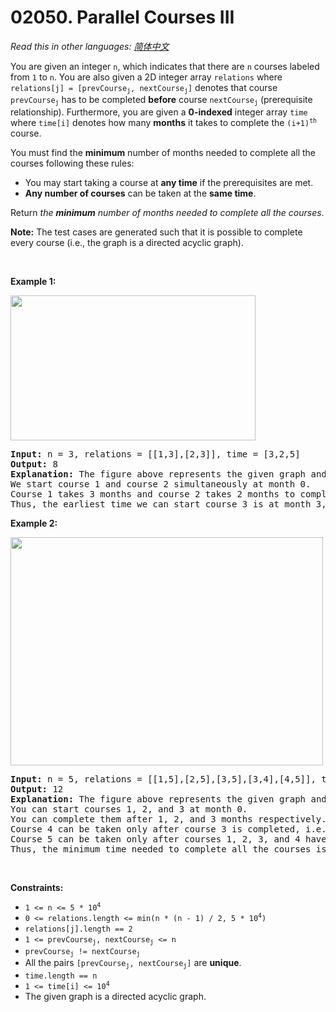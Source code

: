 # 02050. Parallel Courses III

  _Read this in other languages:_
    [_简体中文_](README.zh-CN.md)

<p>You are given an integer <code>n</code>, which indicates that there are <code>n</code> courses labeled from <code>1</code> to <code>n</code>. You are also given a 2D integer array <code>relations</code> where <code>relations[j] = [prevCourse<sub>j</sub>, nextCourse<sub>j</sub>]</code> denotes that course <code>prevCourse<sub>j</sub></code> has to be completed <strong>before</strong> course <code>nextCourse<sub>j</sub></code> (prerequisite relationship). Furthermore, you are given a <strong>0-indexed</strong> integer array <code>time</code> where <code>time[i]</code> denotes how many <strong>months</strong> it takes to complete the <code>(i+1)<sup>th</sup></code> course.</p>

<p>You must find the <strong>minimum</strong> number of months needed to complete all the courses following these rules:</p>

<ul>
	<li>You may start taking a course at <strong>any time</strong> if the prerequisites are met.</li>
	<li><strong>Any number of courses</strong> can be taken at the <strong>same time</strong>.</li>
</ul>

<p>Return <em>the <strong>minimum</strong> number of months needed to complete all the courses</em>.</p>

<p><strong>Note:</strong> The test cases are generated such that it is possible to complete every course (i.e., the graph is a directed acyclic graph).</p>

<p>&nbsp;</p>
<p><strong>Example 1:</strong></p>
<strong><img alt="" src="https://assets.leetcode.com/uploads/2021/10/07/ex1.png" style="width: 392px; height: 232px;" /></strong>

<pre>
<strong>Input:</strong> n = 3, relations = [[1,3],[2,3]], time = [3,2,5]
<strong>Output:</strong> 8
<strong>Explanation:</strong> The figure above represents the given graph and the time required to complete each course. 
We start course 1 and course 2 simultaneously at month 0.
Course 1 takes 3 months and course 2 takes 2 months to complete respectively.
Thus, the earliest time we can start course 3 is at month 3, and the total time required is 3 + 5 = 8 months.
</pre>

<p><strong>Example 2:</strong></p>
<strong><img alt="" src="https://assets.leetcode.com/uploads/2021/10/07/ex2.png" style="width: 500px; height: 365px;" /></strong>

<pre>
<strong>Input:</strong> n = 5, relations = [[1,5],[2,5],[3,5],[3,4],[4,5]], time = [1,2,3,4,5]
<strong>Output:</strong> 12
<strong>Explanation:</strong> The figure above represents the given graph and the time required to complete each course.
You can start courses 1, 2, and 3 at month 0.
You can complete them after 1, 2, and 3 months respectively.
Course 4 can be taken only after course 3 is completed, i.e., after 3 months. It is completed after 3 + 4 = 7 months.
Course 5 can be taken only after courses 1, 2, 3, and 4 have been completed, i.e., after max(1,2,3,7) = 7 months.
Thus, the minimum time needed to complete all the courses is 7 + 5 = 12 months.
</pre>

<p>&nbsp;</p>
<p><strong>Constraints:</strong></p>

<ul>
	<li><code>1 &lt;= n &lt;= 5 * 10<sup>4</sup></code></li>
	<li><code>0 &lt;= relations.length &lt;= min(n * (n - 1) / 2, 5 * 10<sup>4</sup>)</code></li>
	<li><code>relations[j].length == 2</code></li>
	<li><code>1 &lt;= prevCourse<sub>j</sub>, nextCourse<sub>j</sub> &lt;= n</code></li>
	<li><code>prevCourse<sub>j</sub> != nextCourse<sub>j</sub></code></li>
	<li>All the pairs <code>[prevCourse<sub>j</sub>, nextCourse<sub>j</sub>]</code> are <strong>unique</strong>.</li>
	<li><code>time.length == n</code></li>
	<li><code>1 &lt;= time[i] &lt;= 10<sup>4</sup></code></li>
	<li>The given graph is a directed acyclic graph.</li>
</ul>

